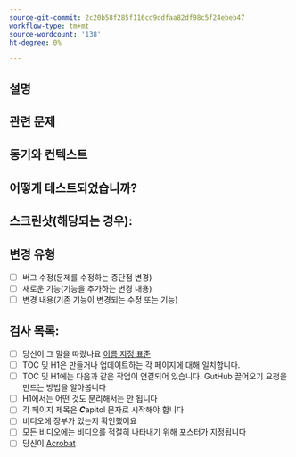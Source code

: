 ```yaml
---
source-git-commit: 2c20b58f285f116cd9ddfaa82df98c5f24ebeb47
workflow-type: tm+mt
source-wordcount: '138'
ht-degree: 0%

---
```

<!--- Provide a general summary of your changes in the Title above -->

## 설명

<!--- Describe your changes in detail -->

## 관련 문제

<!--- This project only accepts pull requests related to open issues -->
<!--- If suggesting a new feature or change, please discuss it in an issue first -->
<!--- If fixing a bug, there should be an issue describing it with steps to reproduce -->
<!--- Please link to the issue here: -->

## 동기와 컨텍스트

<!--- Why is this change required? What problem does it solve? -->

## 어떻게 테스트되었습니까?

<!--- Please describe in detail how you tested your changes. -->
<!--- Include details of your testing environment, and the tests you ran to -->
<!--- see how your change affects other areas of the code, etc. -->

## 스크린샷(해당되는 경우):

## 변경 유형

<!--- What types of changes does your code introduce? Put an `x` in all the boxes that apply: -->

- [ ] 버그 수정(문제를 수정하는 중단점 변경)
- [ ] 새로운 기능(기능을 추가하는 변경 내용)
- [ ] 변경 내용(기존 기능이 변경되는 수정 또는 기능)

## 검사 목록:


<!--- Go over all the following points, and put an `x` in all the boxes that apply. -->
<!--- If you're unsure about any of these, don't hesitate to ask. We're here to help! -->

- [ ] 당신이 그 말을 따랐나요 [이름 지정 표준](https://wiki.corp.adobe.com/display/DMSArchitecture/Naming+Standards)
- [ ] TOC 및 H1은 만들거나 업데이트하는 각 페이지에 대해 일치합니다.
- [ ] TOC 및 H1에는 다음과 같은 작업이 연결되어 있습니다. GutHub 끌어오기 요청을 만드는 방법을 알아봅니다
- [ ] H1에서는 어떤 것도 분리해서는 안 됩니다
- [ ] 각 페이지 제목은 ***C***apitol 문자로 시작해야 합니다
- [ ] 비디오에 장부가 있는지 확인했어요
- [ ] 모든 비디오에는 비디오를 적절히 나타내기 위해 포스터가 지정됩니다
- [ ] 당신이 [Acrobat](https://experienceleague.corp.adobe.com/docs/authoring-guide-exl/using/style-guide/acrolinx.html)
